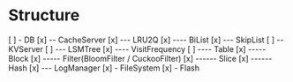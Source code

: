 
# Structure

[ ] - DB
[x] -- CacheServer
[x] --- LRU2Q
[x] ---- BiList
[x] --- SkipList
[ ] -- KVServer
[ ] --- LSMTree
[x] ---- VisitFrequency
[ ] ---- Table
[x] ----- Block
[x] ----- Filter(BloomFilter / CuckooFilter)
[x] ------ Slice
[x] ------ Hash
[x] --- LogManager
[x] - FileSystem
[x] - Flash
